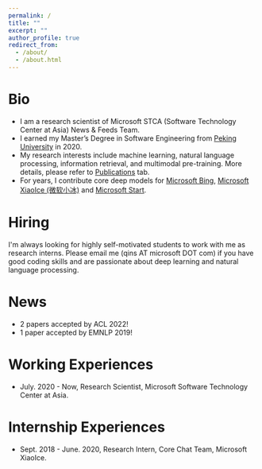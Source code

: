 ```yaml
---
permalink: /
title: ""
excerpt: ""
author_profile: true
redirect_from: 
  - /about/
  - /about.html
---
```


# Bio
* I am a research scientist of Microsoft STCA (Software Technology Center at Asia) News & Feeds Team.
* I earned my Master’s Degree in Software Engineering from [Peking University](https://www.pku.edu.cn/) in 2020.
* My research interests include machine learning, natural language processing, information retrieval, and multimodal pre-training. More details, please refer to [Publications](https://victorsungo.github.io/publications/) tab.
* For years, I contribute core deep models for [Microsoft Bing](https://www.bing.com/?scope=web&mkt=en-US), [Microsoft XiaoIce (微软小冰)](https://www.xiaoice.com/) and [Microsoft Start](https://www.msn.com/en-us/feed).

# Hiring

I'm always looking for highly self-motivated students to work with me as research interns. Please email me (qins AT microsoft DOT com) if you have good coding skills and are passionate about deep learning and natural language processing.

# News
* 2 papers accepted by ACL 2022!
* 1 paper accepted by EMNLP 2019!

# Working Experiences
* July. 2020 - Now, Research Scientist, Microsoft Software Technology Center at Asia.

# Internship Experiences
* Sept. 2018 - June. 2020, Research Intern, Core Chat Team, Microsoft XiaoIce.




<script type="text/javascript" id="clustrmaps" src="//clustrmaps.com/map_v2.js?d=GIYrAuVIIomuTmW8ySsSiQpWNounHBsNjj1emBKHBss&cl=ffffff&w=300&t=m"></script>

